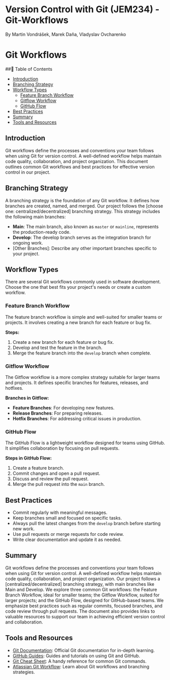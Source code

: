 # Version Control with Git (JEM234) - Git-Workflows
By Martin Vondrášek, Marek Daňa, Vladyslav Ovcharenko
# Git Workflows


##📑 Table of Contents
- [Introduction](#introduction)
- [Branching Strategy](#branching-strategy)
- [Workflow Types](#workflow-types)
  - [Feature Branch Workflow](#feature-branch-workflow)
  - [Gitflow Workflow](#gitflow-workflow)
  - [GitHub Flow](#github-flow)
- [Best Practices](#best-practices)
- [Summary](#summary)
- [Tools and Resources](#tools-and-resources)

## Introduction
Git workflows define the processes and conventions your team follows when using Git for version control. A well-defined workflow helps maintain code quality, collaboration, and project organization. This document outlines common Git workflows and best practices for effective version control in our project.

## Branching Strategy
A branching strategy is the foundation of any Git workflow. It defines how branches are created, named, and merged. Our project follows the [choose one: centralized/decentralized] branching strategy. This strategy includes the following main branches:

- **Main**: The main branch, also known as `master` or `mainline`, represents the production-ready code.
- **Develop**: The develop branch serves as the integration branch for ongoing work.
- [Other Branches]: Describe any other important branches specific to your project.

## Workflow Types
There are several Git workflows commonly used in software development. Choose the one that best fits your project's needs or create a custom workflow.

### Feature Branch Workflow
The feature branch workflow is simple and well-suited for smaller teams or projects. It involves creating a new branch for each feature or bug fix.

**Steps:**
1. Create a new branch for each feature or bug fix.
2. Develop and test the feature in the branch.
3. Merge the feature branch into the `develop` branch when complete.

### Gitflow Workflow
The Gitflow workflow is a more complex strategy suitable for larger teams and projects. It defines specific branches for features, releases, and hotfixes.

**Branches in Gitflow:**
- **Feature Branches**: For developing new features.
- **Release Branches**: For preparing releases.
- **Hotfix Branches**: For addressing critical issues in production.

### GitHub Flow
The GitHub Flow is a lightweight workflow designed for teams using GitHub. It simplifies collaboration by focusing on pull requests.

**Steps in GitHub Flow:**
1. Create a feature branch.
2. Commit changes and open a pull request.
3. Discuss and review the pull request.
4. Merge the pull request into the `main` branch.

## Best Practices
- Commit regularly with meaningful messages.
- Keep branches small and focused on specific tasks.
- Always pull the latest changes from the `develop` branch before starting new work.
- Use pull requests or merge requests for code review.
- Write clear documentation and update it as needed.
  
## Summary
Git workflows define the processes and conventions your team follows when using Git for version control. A well-defined workflow helps maintain code quality, collaboration, and project organization. Our project follows a [centralized/decentralized] branching strategy, with main branches like Main and Develop. We explore three common Git workflows: the Feature Branch Workflow, ideal for smaller teams; the Gitflow Workflow, suited for larger projects; and the GitHub Flow, designed for GitHub-based teams. We emphasize best practices such as regular commits, focused branches, and code review through pull requests. The document also provides links to valuable resources to support our team in achieving efficient version control and collaboration.

## Tools and Resources
- [Git Documentation](https://git-scm.com/doc): Official Git documentation for in-depth learning.
- [GitHub Guides](https://guides.github.com/): Guides and tutorials on using Git and GitHub.
- [Git Cheat Sheet](https://github.com/github/training-kit/blob/master/downloads/github-git-cheat-sheet.pdf): A handy reference for common Git commands.
- [Atlassian Git Workflow](https://www.atlassian.com/git): Learn about Git workflows and branching strategies.






